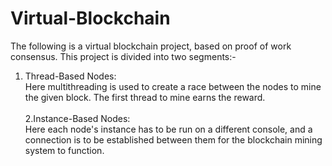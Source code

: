 # Virtual-Blockchain

The following is a virtual blockchain project, based on proof of work consensus. This project is divided into two segments:-
<br>
1. Thread-Based Nodes: <br>Here multithreading is used to create a race between the nodes to mine the given block. The first thread to mine earns the reward.<br><br>
2.Instance-Based Nodes:<br> Here each node's instance has to be run on a different console, and a connection is to be established between them for the blockchain mining system to function.



